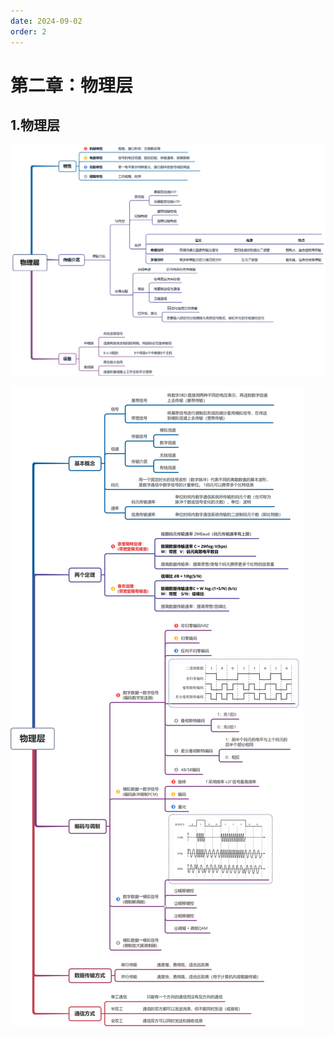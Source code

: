 ```yaml
---
date: 2024-09-02
order: 2
---
```


# 第二章：物理层

## 1.物理层

![](./assets/2.物理层/1.物理层.png)

![](./assets/2.物理层/2.物理层.png)